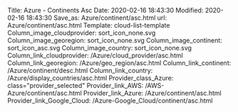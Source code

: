 Title: Azure - Continents Asc
Date: 2020-02-16 18:43:30
Modified: 2020-02-16 18:43:30
Save_as: Azure/continent/asc.html
url: Azure/continent/asc.html
Template: cloud-list-template
Column_image_cloudprovider: sort_icon_none.svg
Column_image_georegion: sort_icon_none.svg
Column_image_continent: sort_icon_asc.svg
Column_image_country: sort_icon_none.svg
Column_link_cloudprovider: /Azure/cloud_provider/asc.html
Column_link_georegion: /Azure/geo_region/asc.html
Column_link_continent: /Azure/continent/desc.html
Column_link_country: /Azure/display_countries/asc.html
Provider_class_Azure: class="provider_selected"
Provider_link_AWS: /AWS-Azure/continent/asc.html
Provider_link_Azure: /Azure/continent/asc.html
Provider_link_Google_Cloud: /Azure-Google_Cloud/continent/asc.html